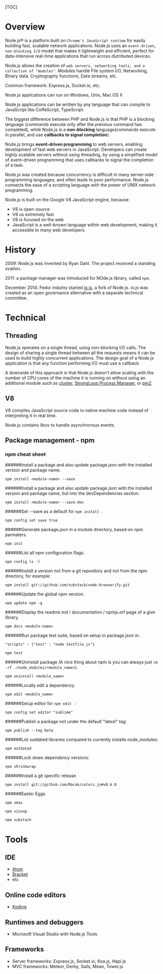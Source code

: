 [TOC]

# Overview
Node.js® is a platform built on `Chrome's JavaScript runtime` for easily building fast, scalable network applications. Node.js uses an `event-driven`, `non-blocking I/O` model that makes it lightweight and efficient, perfect for data-intensive real-time applications that run across distributed devices.

Node.js allows the creation of `web servers, networking tools, and a collection of "modules"`. Modules handle File system I/O, Networking, Binary data, Cryptography functions, Data streams, etc.

Common framework: Express.js, Socket.io, etc.

Node.js applications can run on Windows, Unix, Mac OS X

Node.js applications can be written by any language that can compile to JavaScript like CoffeScript, TypeScript.

The biggest difference between PHP and Node.js is that PHP is a blocking language (commands execute only after the previous command has completed), while Node.js is a **non-blocking** language(commands execute in parallel, and use **callbacks to signal completion**).

Node.js brings **event-driven programming** to web servers, enabling development of fast web servers in JavaScript. Developers can create highly scalable servers without using threading, by using a simplified model of event-driven programming that uses callbacks to signal the completion of a task.

Node.js was created because concurrency is difficult in many server-side programming languages, and often leads to poor performance. Node.js connects the ease of a scripting language with the power of UNIX network programming.

Node.js is built on the Google V8 JavaScript engine, because:
- V8 is open-source
- V8 us extremely fast
- V8 is focused on the web
- JavaScript is a well-known language within web development, making it accessible to many web developers

# History
2009: Node.js was invented by Ryan Dahl. The project received a standing ovation.

2011: a package manager was introduced for NOde.js library, called `npm`.

December 2014: Fedor Indutny started [io.js](https://iojs.org), a fork of Node.js.  io.js was created as an open governance alternative with a separate technical committee.

# Technical
## Threading
Node.js operates on a single thread, using non-blocking I/O calls. The design of sharing a single thread between all the requests means it can be used to build highly concurrent applications. The design goal of a Node.js application is that any function performing I/O must use a callback.

A downside of this approach is that Node.js doesn't allow scaling with the number of CPU cores of the machine it is running on without using an additional module such as [cluster](https://nodejs.org/api/cluster.html), [StrongLoop Process Manager](http://strong-pm.io/), or [pm2](https://github.com/Unitech/pm2).

## V8
V8 compiles JavaScript source code to native machine code instead of interpreting it in real time.

Node.js contains libuv to handle asynchronous events.

## Package management - npm
### npm cheat sheet
######Install a package and also update package.json with the installed version and package name.

```
npm install <module-name> --save
```

######Install a package and also update package.json with the installed version and package name, but into the devDependencies section.

```
npm install <module-name> --save-dev
```

######Set --save as a default for ```npm install ```.

```
npm config set save true
```

######Generate package.json in a module directory, based on npm parmaters.

```
npm init
```


######List all npm configuration flags.

```
npm config ls -l
```


######Install a version not from a git repository and not from the npm directory, for example:

```
npm install git://github.com/substack/node-browserify.git
```

######Update the global npm version.

```
npm update npm -g
```

######Display the readme.md / documentation / npmjs.orf page of a give library.

```
npm docs <module-name>
```

######Run package test suite, based on setup in package.json in:

``` "scripts" : {"test" : "node testfile.js"} ```


```
npm test
```

######Uninstall package (A nice thing about npm is you can always just ```rm -rf ./node_modules/<module_name>```).

```
npm uninstall <module_name>
```

######Locally edit a dependency.

```
npm edit <module_name>
```

######Setup editor for ```npm edit ``` :

```
npm config set editor "sublime"
```

######Publish a package not under the default "latest" tag:

```
npm publish --tag beta
```

######List outdated libraries compared to currently installe node_modules:

```
npm outdated
```

######Lock down dependency versions:

```
npm shrinkwrap
```

######Install a git specific release

```
npm install git://github.com/Marak/colors.js#v0.6.0
```

######Easter Eggs

```
npm xmas
```

```
npm visnup
```

```
npm substack
```


# Tools
## IDE
- [Atom](https://atom.io/)
- [Bracket](http://brackets.io/)
- etc

## Online code editors
- [Koding](https://koding.com/)

## Runtimes and debuggers
- Microsoft Visual Studio with Node.js Tools

## Frameworks
- Server frameworks: Express.js, Socket.io, Koa.js, Hapi.js
- MVC frameworks: Meteor, Derby, Sails, Mean, Tower.js

